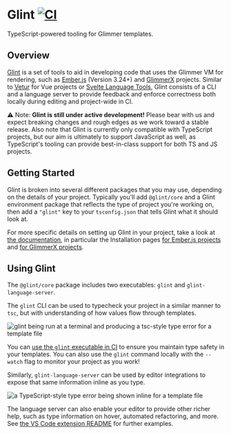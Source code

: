 # Glint [![CI](https://github.com/typed-ember/glint/workflows/CI/badge.svg)](https://github.com/typed-ember/glint/actions?query=workflow%3ACI)

TypeScript-powered tooling for Glimmer templates.

## Overview

[Glint] is a set of tools to aid in developing code that uses the Glimmer VM for rendering, such as [Ember.js] (Version 3.24+) and [GlimmerX] projects. Similar to [Vetur] for Vue projects or [Svelte Language Tools], Glint consists of a CLI and a language server to provide feedback and enforce correctness both locally during editing and project-wide in CI.

⚠️ Note: **Glint is still under active development!** Please bear with us and expect breaking changes and rough edges as we work toward a stable release. Also note that Glint is currently only compatible with TypeScript projects, but our aim is ultimately to support JavaScript as well, as TypeScript's tooling can provide best-in-class support for both TS and JS projects.

[glint]: https://typed-ember.gitbook.io/glint
[ember.js]: https://www.emberjs.com
[glimmerx]: https://github.com/glimmerjs/glimmer-experimental
[vetur]: https://github.com/vuejs/vetur
[svelte language tools]: https://github.com/sveltejs/language-tools

## Getting Started

Glint is broken into several different packages that you may use, depending on the details of your project. Typically you'll add `@glint/core` and a Glint environment package that reflects the type of project you're working on, then add a `"glint"` key to your `tsconfig.json` that tells Glint what it should look at.

For more specific details on setting up Glint in your project, take a look at [the documentation], in particular the Installation pages [for Ember.js projects] and [for GlimmerX projects].

[the documentation]: https://typed-ember.gitbook.io/glint
[for ember.js projects]: https://typed-ember.gitbook.io/glint/using-glint/ember/installation
[for glimmerx projects]: https://typed-ember.gitbook.io/glint/using-glint/glimmerx/installation

## Using Glint

The `@glint/core` package includes two executables: `glint` and `glint-language-server`.

The `glint` CLI can be used to typecheck your project in a similar manner to `tsc`, but with understanding of how values flow through templates.

![glint being run at a terminal and producing a tsc-style type error for a template file](https://user-images.githubusercontent.com/108688/111076577-1d61db00-84ed-11eb-876a-e5b504758d11.png)

You can [use the `glint` executable in CI][using-glint] to ensure you maintain type safety in your templates. You can also use the `glint` command locally with the `--watch` flag to monitor your project as you work!

Similarly, `glint-language-server` can be used by editor integrations to expose that same information inline as you type.

![a TypeScript-style type error being shown inline for a template file](https://user-images.githubusercontent.com/108688/111076679-995c2300-84ed-11eb-934a-3a29f21be89a.png)

The language server can also enable your editor to provide other richer help, such as type information on hover, automated refactoring, and more. See [the VS Code extension README](packages/vscode) for further examples.

[using-glint]: https://typed-ember.gitbook.io/glint/getting-started#using-glint
